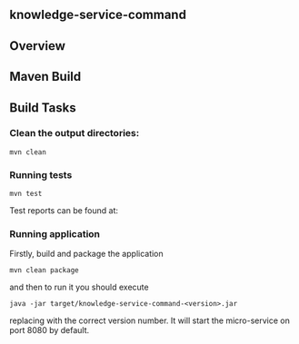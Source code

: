 knowledge-service-command
-------------------------

## Overview


## Maven Build


## Build Tasks

### Clean the output directories:

	mvn clean

### Running tests

	mvn test
	
Test reports can be found at:

	

### Running application

Firstly, build and package the application

    mvn clean package
    
and then to run it you should execute

    java -jar target/knowledge-service-command-<version>.jar

replacing <version> with the correct version number. It will start the micro-service on port 8080 by default.